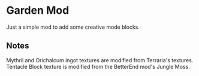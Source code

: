 # Garden Mod

Just a simple mod to add some creative mode blocks.

## Notes

Mythril and Orichalcum ingot textures are modified from Terraria's textures.
Tentacle Block texture is modified from the BetterEnd mod's Jungle Moss.
